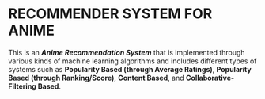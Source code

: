 # RECOMMENDER SYSTEM FOR ANIME
This is an ***Anime Recommendation System*** that is implemented through various kinds of machine learning algorithms and includes different types of systems such as **Popularity Based (through Average Ratings)**, **Popularity Based (through Ranking/Score)**, **Content Based**, and **Collaborative-Filtering Based**.
